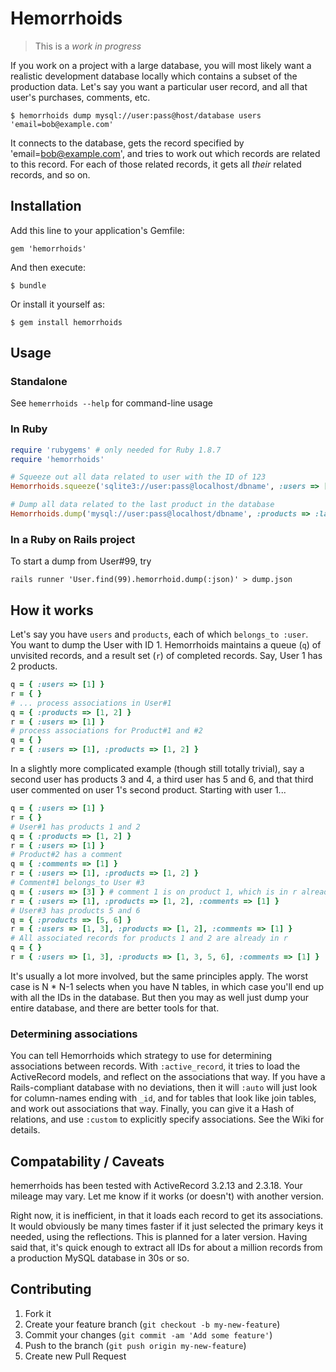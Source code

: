 # Hemorrhoids

> This is a *work in progress*

If you work on a project with a large database, you will most likely want a
realistic development database locally which contains a subset of the production
data. Let's say you want a particular user record, and all that user's
purchases, comments, etc.

```
$ hemorrhoids dump mysql://user:pass@host/database users 'email=bob@example.com'
```

It connects to the database, gets the record specified by
'email=bob@example.com', and tries to work out which records are related to this
record. For each of those related records, it gets all _their_ related records,
and so on. 

## Installation

Add this line to your application's Gemfile:

    gem 'hemorrhoids'

And then execute:

    $ bundle

Or install it yourself as:

    $ gem install hemorrhoids

## Usage

### Standalone

See `hemerrhoids --help` for command-line usage

### In Ruby

```ruby
require 'rubygems' # only needed for Ruby 1.8.7
require 'hemorrhoids'

# Squeeze out all data related to user with the ID of 123
Hemorrhoids.squeeze('sqlite3://user:pass@localhost/dbname', :users => [123])

# Dump all data related to the last product in the database
Hemorrhoids.dump('mysql://user:pass@localhost/dbname', :products => :last)
```

### In a Ruby on Rails project

To start a dump from User#99, try

```
rails runner 'User.find(99).hemorrhoid.dump(:json)' > dump.json
```

## How it works

Let's say you have `users` and `products`, each of which `belongs_to :user`. You
want to dump the User with ID 1. Hemorrhoids maintains a queue (`q`) of
unvisited records, and a result set (`r`) of completed records. Say, User 1 has
2 products.

```ruby
q = { :users => [1] }
r = { }
# ... process associations in User#1
q = { :products => [1, 2] }
r = { :users => [1] }
# process associations for Product#1 and #2
q = { }
r = { :users => [1], :products => [1, 2] }
```

In a slightly more complicated example (though still totally trivial), say a
second user has products 3 and 4, a third user has 5 and 6, and that third user
commented on user 1's second product. Starting with user 1...

```ruby
q = { :users => [1] }
r = { }
# User#1 has products 1 and 2
q = { :products => [1, 2] }
r = { :users => [1] }
# Product#2 has a comment
q = { :comments => [1] }
r = { :users => [1], :products => [1, 2] }
# Comment#1 belongs_to User #3
q = { :users => [3] } # comment 1 is on product 1, which is in r already
r = { :users => [1], :products => [1, 2], :comments => [1] }
# User#3 has products 5 and 6
q = { :products => [5, 6] }
r = { :users => [1, 3], :products => [1, 2], :comments => [1] }
# All associated records for products 1 and 2 are already in r
q = { }
r = { :users => [1, 3], :products => [1, 3, 5, 6], :comments => [1] }
```

It's usually a lot more involved, but the same principles apply. The worst case
is N * N-1 selects when you have N tables, in which case you'll end up with all
the IDs in the database. But then you may as well just dump your entire
database, and there are better tools for that.

### Determining associations

You can tell Hemorrhoids which strategy to use for determining associations
between records. With `:active_record`, it tries to load the ActiveRecord
models, and reflect on the associations that way. If you have a Rails-compliant
database with no deviations, then it will `:auto` will just look for column-names
ending with `_id`, and for tables that look like join tables, and work out
associations that way. Finally, you can give it a Hash of relations, and use
`:custom` to explicitly specify associations. See the Wiki for details.

## Compatability / Caveats

hemerrhoids has been tested with ActiveRecord 3.2.13 and 2.3.18. Your
mileage may vary. Let me know if it works (or doesn't) with another version.

Right now, it is inefficient, in that it loads each record to get its
associations. It would obviously be many times faster if it just selected the
primary keys it needed, using the reflections. This is planned for a later
version. Having said that, it's quick enough to extract all IDs for about a
million records from a production MySQL database in 30s or so.

## Contributing

1. Fork it
2. Create your feature branch (`git checkout -b my-new-feature`)
3. Commit your changes (`git commit -am 'Add some feature'`)
4. Push to the branch (`git push origin my-new-feature`)
5. Create new Pull Request
